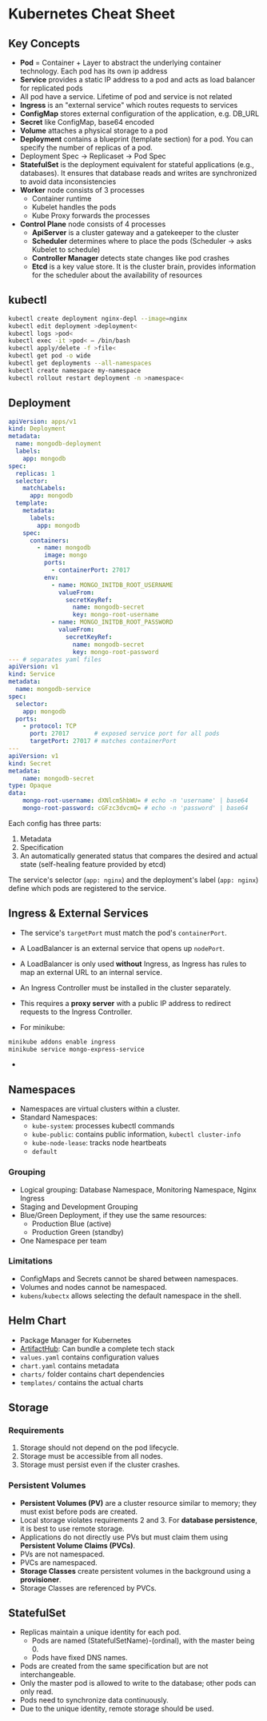# Kubernetes Cheat Sheet

## Key Concepts

* **Pod** = Container + Layer to abstract the underlying container technology. Each pod has its own ip address
* **Service** provides a static IP address to a pod and acts as load balancer for replicated pods
* All pod have a service. Lifetime of pod and service is not related
* **Ingress** is an "external service" which routes requests to services
* **ConfigMap** stores external configuration of the application, e.g. DB_URL
* **Secret** like ConfigMap, base64 encoded
* **Volume** attaches a physical storage to a pod
* **Deployment** contains a blueprint (template section) for a pod. You can specify the number of replicas of a pod.
* Deployment Spec &rarr; Replicaset &rarr; Pod Spec
* **StatefulSet** is the deployment equivalent for stateful applications (e.g., databases). It ensures that database reads and writes are synchronized to avoid data inconsistencies
* **Worker** node consists of 3 processes
  * Container runtime
  * Kubelet handles the pods
  * Kube Proxy forwards the processes
* **Control Plane** node consists of 4 processes
  * **ApiServer** is a cluster gateway and a gatekeeper to the cluster
  * **Scheduler** determines where to place the pods (Scheduler -> asks Kubelet to schedule)
  * **Controller Manager** detects state changes like pod crashes
  * **Etcd** is a key value store. It is the cluster brain, provides information for the scheduler about the availability of resources

## kubectl

```sh
kubectl create deployment nginx-depl --image=nginx
kubectl edit deployment >deployment<
kubectl logs >pod<
kubectl exec -it >pod< — /bin/bash
kubectl apply/delete -f >file<
kubectl get pod -o wide
kubectl get deployments --all-namespaces
kubectl create namespace my-namespace
kubectl rollout restart deployment -n >namespace<
```

## Deployment

```yaml
apiVersion: apps/v1
kind: Deployment
metadata:
  name: mongodb-deployment
  labels:
    app: mongodb
spec:
  replicas: 1
  selector:
    matchLabels:
      app: mongodb
  template:
    metadata:
      labels:
        app: mongodb
    spec:
      containers:
        - name: mongodb
          image: mongo
          ports:
            - containerPort: 27017
          env:
            - name: MONGO_INITDB_ROOT_USERNAME
              valueFrom:
                secretKeyRef:
                  name: mongodb-secret
                  key: mongo-root-username
            - name: MONGO_INITDB_ROOT_PASSWORD
              valueFrom:
                secretKeyRef:
                  name: mongodb-secret
                  key: mongo-root-password
--- # separates yaml files
apiVersion: v1
kind: Service
metadata:
  name: mongodb-service
spec:
  selector:
    app: mongodb
  ports:
    - protocol: TCP
      port: 27017       # exposed service port for all pods
      targetPort: 27017 # matches containerPort
---
apiVersion: v1
kind: Secret
metadata:
    name: mongodb-secret
type: Opaque
data:
    mongo-root-username: dXNlcm5hbWU= # echo -n 'username' | base64
    mongo-root-password: cGFzc3dvcmQ= # echo -n 'password' | base64
```

Each config has three parts:

  1. Metadata
  2. Specification
  3. An automatically generated status that compares the desired and actual state (self-healing feature provided by etcd)

The service's selector (`app: nginx`) and the deployment's label (`app: nginx`) define which pods are registered to the service.

## Ingress & External Services

* The service's `targetPort` must match the pod's `containerPort`.
* A LoadBalancer is an external service that opens up `nodePort`.
* A LoadBalancer is only used **without** Ingress, as Ingress has rules to map an external URL to an internal service.
* An Ingress Controller must be installed in the cluster separately.
* This requires a **proxy server** with a public IP address to redirect requests to the Ingress Controller.

* For minikube:

```sh
minikube addons enable ingress
minikube service mongo-express-service
```
*
## Namespaces

* Namespaces are virtual clusters within a cluster.
* Standard Namespaces:
  * `kube-system`: processes kubectl commands
  * `kube-public`: contains public information, `kubectl cluster-info`
  * `kube-node-lease`: tracks node heartbeats
  * `default`

### Grouping

* Logical grouping: Database Namespace, Monitoring Namespace, Nginx Ingress
* Staging and Development Grouping
* Blue/Green Deployment, if they use the same resources:
  * Production Blue (active)
  * Production Green (standby)
* One Namespace per team

### Limitations

* ConfigMaps and Secrets cannot be shared between namespaces.
* Volumes and nodes cannot be namespaced.
* `kubens`/`kubectx` allows selecting the default namespace in the shell.

## Helm Chart

* Package Manager for Kubernetes
* [ArtifactHub](https://artifacthub.io): Can bundle a complete tech stack
* `values.yaml` contains configuration values
* `chart.yaml` contains metadata
* `charts/` folder contains chart dependencies
* `templates/` contains the actual charts

## Storage

### Requirements

1. Storage should not depend on the pod lifecycle.
2. Storage must be accessible from all nodes.
3. Storage must persist even if the cluster crashes.

### Persistent Volumes

* **Persistent Volumes (PV)** are a cluster resource similar to memory; they must exist before pods are created.
* Local storage violates requirements 2 and 3. For **database persistence**, it is best to use remote storage.
* Applications do not directly use PVs but must claim them using **Persistent Volume Claims (PVCs)**.
* PVs are not namespaced.
* PVCs are namespaced.
* **Storage Classes** create persistent volumes in the background using a **provisioner**.
* Storage Classes are referenced by PVCs.

## StatefulSet

* Replicas maintain a unique identity for each pod.
  * Pods are named (StatefulSetName)-(ordinal), with the master being 0.
  * Pods have fixed DNS names.
* Pods are created from the same specification but are not interchangeable.
* Only the master pod is allowed to write to the database; other pods can only read.
* Pods need to synchronize data continuously.
* Due to the unique identity, remote storage should be used.
